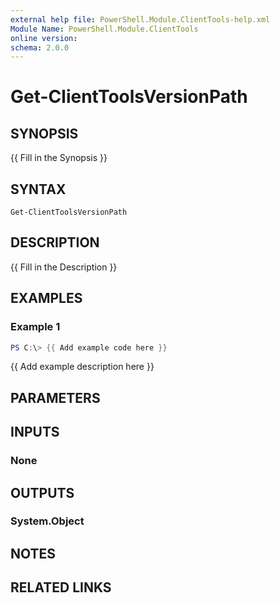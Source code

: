 ```yaml
---
external help file: PowerShell.Module.ClientTools-help.xml
Module Name: PowerShell.Module.ClientTools
online version:
schema: 2.0.0
---
```


# Get-ClientToolsVersionPath

## SYNOPSIS
{{ Fill in the Synopsis }}

## SYNTAX

```
Get-ClientToolsVersionPath
```

## DESCRIPTION
{{ Fill in the Description }}

## EXAMPLES

### Example 1
```powershell
PS C:\> {{ Add example code here }}
```

{{ Add example description here }}

## PARAMETERS

## INPUTS

### None

## OUTPUTS

### System.Object
## NOTES

## RELATED LINKS
